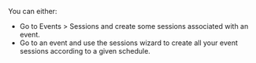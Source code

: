 You can either:

- Go to Events \> Sessions and create some sessions associated with an
  event.
- Go to an event and use the sessions wizard to create all your event
  sessions according to a given schedule.

